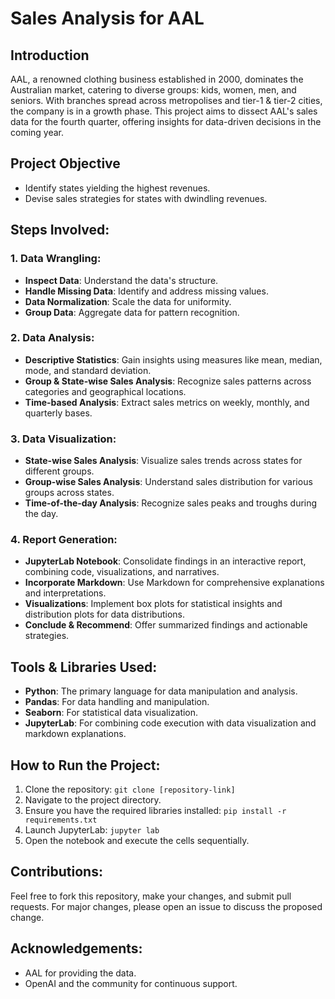 # Sales Analysis for AAL

## Introduction
AAL, a renowned clothing business established in 2000, dominates the Australian market, catering to diverse groups: kids, women, men, and seniors. With branches spread across metropolises and tier-1 & tier-2 cities, the company is in a growth phase. This project aims to dissect AAL's sales data for the fourth quarter, offering insights for data-driven decisions in the coming year.

## Project Objective
- Identify states yielding the highest revenues.
- Devise sales strategies for states with dwindling revenues.

## Steps Involved:

### 1. Data Wrangling:
- **Inspect Data**: Understand the data's structure.
- **Handle Missing Data**: Identify and address missing values.
- **Data Normalization**: Scale the data for uniformity.
- **Group Data**: Aggregate data for pattern recognition.

### 2. Data Analysis:
- **Descriptive Statistics**: Gain insights using measures like mean, median, mode, and standard deviation.
- **Group & State-wise Sales Analysis**: Recognize sales patterns across categories and geographical locations.
- **Time-based Analysis**: Extract sales metrics on weekly, monthly, and quarterly bases.

### 3. Data Visualization:
- **State-wise Sales Analysis**: Visualize sales trends across states for different groups.
- **Group-wise Sales Analysis**: Understand sales distribution for various groups across states.
- **Time-of-the-day Analysis**: Recognize sales peaks and troughs during the day.

### 4. Report Generation:
- **JupyterLab Notebook**: Consolidate findings in an interactive report, combining code, visualizations, and narratives.
- **Incorporate Markdown**: Use Markdown for comprehensive explanations and interpretations.
- **Visualizations**: Implement box plots for statistical insights and distribution plots for data distributions.
- **Conclude & Recommend**: Offer summarized findings and actionable strategies.

## Tools & Libraries Used:
- **Python**: The primary language for data manipulation and analysis.
- **Pandas**: For data handling and manipulation.
- **Seaborn**: For statistical data visualization.
- **JupyterLab**: For combining code execution with data visualization and markdown explanations.

## How to Run the Project:
1. Clone the repository: `git clone [repository-link]`
2. Navigate to the project directory.
3. Ensure you have the required libraries installed: `pip install -r requirements.txt`
4. Launch JupyterLab: `jupyter lab`
5. Open the notebook and execute the cells sequentially.

## Contributions:
Feel free to fork this repository, make your changes, and submit pull requests. For major changes, please open an issue to discuss the proposed change.

## Acknowledgements:
- AAL for providing the data.
- OpenAI and the community for continuous support.

